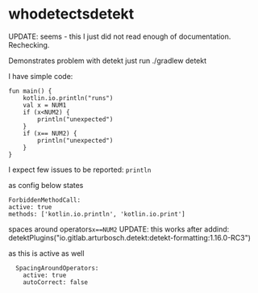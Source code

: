 # whodetectsdetekt

UPDATE:
seems - this I just did not read enough of documentation.
Rechecking.

Demonstrates problem with detekt 
just run
./gradlew detekt

I have simple code: 
```
fun main() {
    kotlin.io.println("runs")
    val x = NUM1
    if (x<NUM2) {
        println("unexpected")
    }
    if (x== NUM2) {
        println("unexpected")
    }
}
```

I expect few issues to be reported:
`println `

as config below states

```
ForbiddenMethodCall:
active: true
methods: ['kotlin.io.println', 'kotlin.io.print']
```

spaces around operators`x==NUM2`
UPDATE: this works after addind:
detektPlugins("io.gitlab.arturbosch.detekt:detekt-formatting:1.16.0-RC3")

as this is active as well
```
  SpacingAroundOperators:
    active: true
    autoCorrect: false
```
